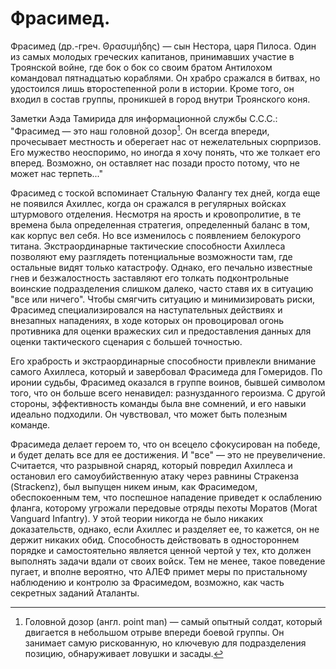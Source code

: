 # Фрасимед.

Фрасимед (др.-греч. Θρασυμήδης) — сын Нестора, царя Пилоса. Один из самых молодых греческих капитанов, принимавших участие в Троянской войне, где бок о бок со своим братом Антилохом командовал пятнадцатью кораблями. Он храбро сражался в битвах, но удостоился лишь второстепенной роли в истории. Кроме того, он входил в состав группы, проникшей в город внутри Троянского коня.

Заметки Аэда Тамирида для информационной службы С.С.С.: "Фрасимед — это наш головной дозор[^1]. Он всегда впереди, прочесывает местность и оберегает нас от нежелательных сюрпризов. Его мужество неоспоримо, но иногда я хочу понять, что же толкает его вперед. Возможно, он оставляет нас позади просто потому, что не может нас терпеть..."

Фрасимед с тоской вспоминает Стальную Фалангу тех дней, когда еще не появился Ахиллес, когда он сражался в регулярных войсках штурмового отделения. Несмотря на ярость и кровопролитие, в те времена была определенная стратегия, определенный баланс в том, как корпус вел себя. Но все изменилось с появлением белокурого титана. Экстраординарные тактические способности Ахиллеса позволяют ему разглядеть потенциальные возможности там, где остальные видят только катастрофу. Однако, его печально известные гнев и безжалостность заставляют его толкать подконтрольные воинские подразделения слишком далеко, часто ставя их в ситуацию "все или ничего". Чтобы смягчить ситуацию и минимизировать риски, Фрасимед специализировался на наступательных действиях и внезапных нападениях, в ходе которых он провоцировал огонь противника для оценки вражеских сил и предоставления данных для оценки тактического сценария с большей точностью.

Его храбрость и экстраординарные способности привлекли внимание самого Ахиллеса, который и завербовал Фрасимеда для Гомеридов. По иронии судьбы, Фрасимед оказался в группе воинов, бывшей символом того, что он больше всего ненавидел: разнузданного героизма. С другой стороны, эффективность команды была вне сомнений, и его навыки идеально подходили. Он чувствовал, что может быть полезным команде.

Фрасимеда делает героем то, что он всецело сфокусирован на победе, и будет делать все для ее достижения. И "все" — это не преувеличение. Считается, что разрывной снаряд, который повредил Ахиллеса и остановил его самоубийственную атаку через равнины Стракенза (Strackenz), был выпущен никем иным, как Фрасимедом, обеспокоенным тем, что поспешное нападение приведет к ослаблению фланга, которому угрожали передовые отряды пехоты Моратов (Morat Vanguard Infantry). У этой теории никогда не было никаких доказательств, однако, если Ахиллес и разделяет ее, то кажется, он не держит никаких обид. Способность действовать в одностороннем порядке и самостоятельно является ценной чертой у тех, кто должен выполнять задачи вдали от своих войск. Тем не менее, такое поведение пугает, и вполне вероятно, что АЛЕФ примет меры по пристальному наблюдению и контролю за Фрасимедом, возможно, как часть секретных заданий Аталанты.

[^1]: Головной дозор (англ. point man) — самый опытный солдат, который двигается в небольшом отрыве впереди боевой группы. Он  занимает самую рискованную, но ключевую для подразделения позицию, обнаруживает ловушки и засады. 

